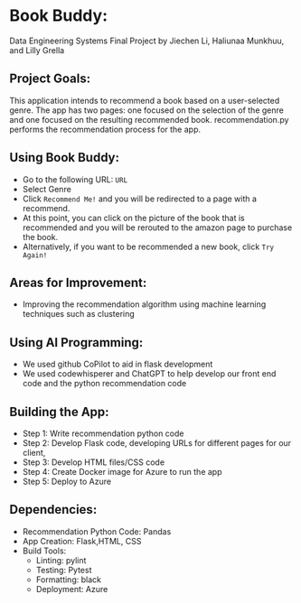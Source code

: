 # Book Buddy: 
Data Engineering Systems Final Project by Jiechen Li, Haliunaa Munkhuu, and Lilly Grella

## Project Goals:

This application intends to recommend a book based on a user-selected genre. 
The app has two pages: one focused on the selection of the genre and one focused on the resulting recommended book.
recommendation.py performs the recommendation process for the app.

## Using Book Buddy:

* Go to the following URL: `URL`
* Select Genre
* Click `Recommend Me!` and you will be redirected to a page with a recommend.
* At this point, you can click on the picture of the book that is recommended and you will be rerouted to the amazon page to purchase the book.
* Alternatively, if you want to be recommended a new book, click `Try Again!`

## Areas for Improvement:
* Improving the recommendation algorithm using machine learning techniques such as clustering

## Using AI Programming: 
* We used github CoPilot to aid in flask development
* We used codewhisperer and ChatGPT to help develop our front end code and the python recommendation code

## Building the App:
* Step 1: Write recommendation python code
* Step 2: Develop Flask code, developing URLs for different pages for our client, 
* Step 3: Develop HTML files/CSS code
* Step 4: Create Docker image for Azure to run the app
* Step 5: Deploy to Azure

## Dependencies:
* Recommendation Python Code: Pandas
* App Creation: Flask,HTML, CSS
* Build Tools: 
  * Linting: pylint
  * Testing: Pytest
  * Formatting: black
  * Deployment: Azure